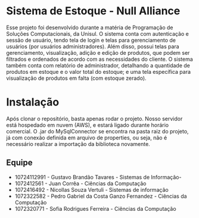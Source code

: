 # Sistema de Estoque - Null Alliance

Esse projeto foi desenvolvido durante a matéria de Programação de Soluções Computacionais, da Unisul. O sistema conta com autenticação e sessão de usuário, tendo tela de login e telas para gerenciamento de usuários (por usuários administradores). Além disso, possui telas para gerenciamento, visualização, adição e edição de produtos, que podem ser filtrados e ordenados de acordo com as necessidades do cliente. O sistema também conta com relatório de administrador, detalhando a quantidade de produtos em estoque e o valor total do estoque; e uma tela específica para visualização de produtos em falta (com estoque zerado).


# Instalação

Após clonar o repositório, basta apenas rodar o projeto. Nosso servidor está hospedado em nuvem (AWS), e estará ligado durante horário comercial. O .jar do MySqlConnector se encontra na pasta raiz do projeto, já com conexão definida em arquivo de properties, ou seja, não é necessário realizar a importação da biblioteca novamente.

## Equipe

 - 10724112991 - Gustavo Brandão Tavares - Sistemas de Informação-
 - 1072412561 - Juan Corrêa - Ciências da Computação
 - 1072416492 - Nicollas Souza Vertuli - Sistemas de informação
 - 1072322582 - Pedro Gabriel da Costa Ganzo Fernandez - Ciências da Computação
 - 1072320771 - Sofia Rodrigues Ferreira - Ciências da Computação
